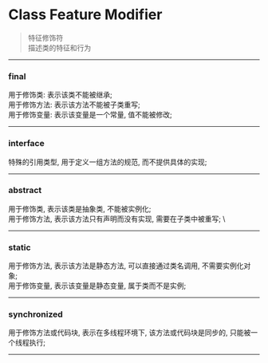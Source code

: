 # Class Feature Modifier

> 特征修饰符 \
> 描述类的特征和行为

***

### final

用于修饰类: 表示该类不能被继承; \
用于修饰方法: 表示该方法不能被子类重写; \
用于修饰变量: 表示该变量是一个常量, 值不能被修改;

***

### interface

特殊的引用类型, 用于定义一组方法的规范, 而不提供具体的实现;

***

### abstract

用于修饰类, 表示该类是抽象类, 不能被实例化; \
用于修饰方法, 表示该方法只有声明而没有实现, 需要在子类中被重写; \

***

### static

用于修饰方法, 表示该方法是静态方法, 可以直接通过类名调用, 不需要实例化对象; \
用于修饰变量, 表示该变量是静态变量, 属于类而不是实例;

***

### synchronized

用于修饰方法或代码块, 表示在多线程环境下, 该方法或代码块是同步的, 只能被一个线程执行;

***
